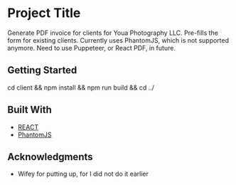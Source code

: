 # Project Title

Generate PDF invoice for clients for Youa Photography LLC. Pre-fills the form for existing clients. Currently uses PhantomJS, which is not supported anymore. Need to use Puppeteer, or React PDF, in future.

## Getting Started

cd client && npm install && npm run build && cd ../

## Built With

* [REACT](http://www.dropwizard.io/1.0.2/docs/)
* [PhantomJS](https://maven.apache.org/) 


## Acknowledgments

* Wifey for putting up, for I did not do it earlier

